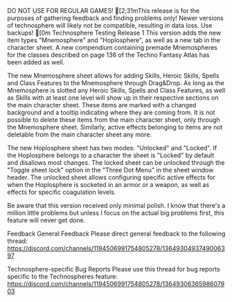 DO NOT USE FOR REGULAR GAMES!
[2;31mThis release is for the purposes of gathering feedback and finding problems only!
Newer versions of technosphere will likely not be compatible, resulting in data loss.
Use backups!
[0m
Technosphere Testing Release 1
This version adds the new item types "Mnemosphere" and "Hoplosphere", as well as a new tab in the character sheet. A new compendium containing premade Mnemospheres for the classes described on page 136 of the Techno Fantasy Atlas has been added as well.

The new Mnemosphere sheet allows for adding Skills, Heroic Skills, Spells and Class Features to the Mnemosphere through Drag&Drop. As long as the Mnemosphere is slotted any Heroic Skills, Spells and Class Features, as well as Skills with at least one level will show up in their respective sections on the main character sheet. These items are marked with a changed background and a tooltip indicating where they are coming from. It is not possible to delete these items from the main character sheet, only through the Mnemosphere sheet. Similarly, active effects belonging to items are not deletable from the main character sheet any more.

The new Hoplosphere sheet has two modes: "Unlocked" and "Locked". If the Hoplosphere belongs to a character the sheet is "Locked" by default and disallows most changes. The locked sheet can be unlocked through the "Toggle sheet lock" option in the "Three Dot Menu" in the sheet window header. The unlocked sheet allows configuring specific active effects for when the Hoplosphere is socketed in an armor or a weapon, as well as effects for specific coagulation levels.

Be aware that this version received only minimal polish. I know that there's a million little problems but unless I focus on the actual big problems first, this feature will never get done.

Feedback
General Feedback
Please direct general feedback to the following thread: https://discord.com/channels/1194506991754805278/1364930493749006397

Technosphere-specific Bug Reports
Please use this thread for bug reports specific to the Technospheres feature: https://discord.com/channels/1194506991754805278/1364930636598607903